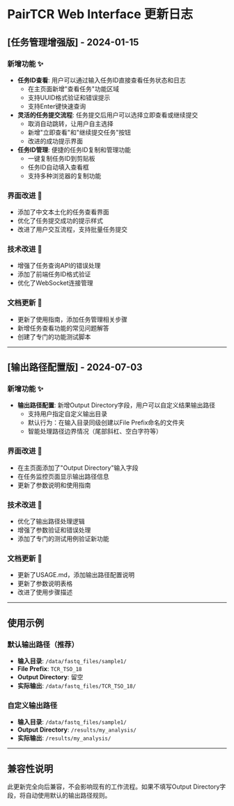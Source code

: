 # PairTCR Web Interface 更新日志

## [任务管理增强版] - 2024-01-15

### 新增功能 ✨
- **任务ID查看**: 用户可以通过输入任务ID直接查看任务状态和日志
  - 在主页面新增"查看任务"功能区域
  - 支持UUID格式验证和错误提示
  - 支持Enter键快速查询
- **灵活的任务提交流程**: 任务提交后用户可以选择立即查看或继续提交
  - 取消自动跳转，让用户自主选择
  - 新增"立即查看"和"继续提交任务"按钮
  - 改进的成功提示界面
- **任务ID管理**: 便捷的任务ID复制和管理功能
  - 一键复制任务ID到剪贴板
  - 任务ID自动填入查看框
  - 支持多种浏览器的复制功能

### 界面改进 🎨
- 添加了中文本土化的任务查看界面
- 优化了任务提交成功的提示样式
- 改进了用户交互流程，支持批量任务提交

### 技术改进 🔧
- 增强了任务查询API的错误处理
- 添加了前端任务ID格式验证
- 优化了WebSocket连接管理

### 文档更新 📖
- 更新了使用指南，添加任务管理相关步骤
- 新增任务查看功能的常见问题解答
- 创建了专门的功能测试脚本

---

## [输出路径配置版] - 2024-07-03

### 新增功能 ✨
- **输出路径配置**: 新增Output Directory字段，用户可以自定义结果输出路径
  - 支持用户指定自定义输出目录
  - 默认行为：在输入目录同级创建以File Prefix命名的文件夹
  - 智能处理路径边界情况（尾部斜杠、空白字符等）

### 界面改进 🎨
- 在主页面添加了"Output Directory"输入字段
- 在任务监控页面显示输出路径信息
- 更新了参数说明和使用指南

### 技术改进 🔧
- 优化了输出路径处理逻辑
- 增强了参数验证和错误处理
- 添加了专门的测试用例验证新功能

### 文档更新 📖
- 更新了USAGE.md，添加输出路径配置说明
- 更新了参数说明表格
- 改进了使用步骤描述

---

## 使用示例

### 默认输出路径（推荐）
- **输入目录**: `/data/fastq_files/sample1/`
- **File Prefix**: `TCR_TSO_18`
- **Output Directory**: 留空
- **实际输出**: `/data/fastq_files/TCR_TSO_18/`

### 自定义输出路径
- **输入目录**: `/data/fastq_files/sample1/`
- **Output Directory**: `/results/my_analysis/`
- **实际输出**: `/results/my_analysis/`

---

## 兼容性说明

此更新完全向后兼容，不会影响现有的工作流程。如果不填写Output Directory字段，将自动使用默认的输出路径规则。 